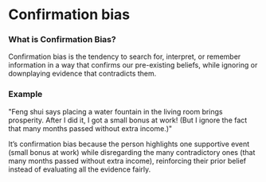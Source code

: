 # Confirmation bias

### What is Confirmation Bias?

Confirmation bias is the tendency to search for, interpret, or remember information in a way that confirms our pre-existing beliefs, while ignoring or downplaying evidence that contradicts them.

### Example

"Feng shui says placing a water fountain in the living room brings prosperity. After I did it, I got a small bonus at work! (But I ignore the fact that many months passed without extra income.)"

It’s confirmation bias because the person highlights one supportive event (small bonus at work) while disregarding the many contradictory ones (that many months passed without extra income), reinforcing their prior belief instead of evaluating all the evidence fairly.
